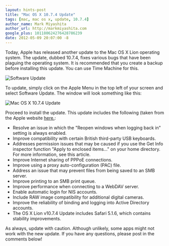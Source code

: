 ```yaml
---
layout: hints-post
title: "Mac OS X 10.7.4 Update"
tags: [mac, mac os x, update, 10.7.4]
author_name: Mark Miyashita
author_url: http://markmiyashita.com
google_plus: 101180624276428786239
date: 2012-05-09 20:07:00 -8
---
```


Today, Apple has released another update to the Mac OS X Lion operating system. The update, dubbed 10.7.4, fixes various bugs that have been plaguing the operating system. It is recommended that you create a backup before installing this update. You can use Time Machine for this.

<img class="clear blog-image-full-border" src="{{site.url}}/images/software_update.png" title="Software Update">

To update, simply click on the Apple Menu in the top left of your screen and select Software Update. The window will look something like this:

<img class="clear blog-image-full-border" src="{{site.url}}/images/mac_os_x_update.png" title="Mac OS X 10.7.4 Update">

Proceed to install the update. This update includes the following (taken from the Apple website <a href="http://support.apple.com/kb/HT5167">here.</a>:

* Resolve an issue in which the "Reopen windows when logging back in" setting is always enabled.
* Improve compatibility with certain British third-party USB keyboards.
* Addresses permission issues that may be caused if you use the Get Info inspector function "Apply to enclosed items…" on your home directory. For more information, see this article.
* Improve Internet sharing of PPPoE connections.
* Improve using a proxy auto-configuration (PAC) file.
* Address an issue that may prevent files from being saved to an SMB server.
* Improve printing to an SMB print queue.
* Improve performance when connecting to a WebDAV server.
* Enable automatic login for NIS accounts.
* Include RAW image compatibility for additional digital cameras.
* Improve the reliability of binding and logging into Active Directory accounts.
* The OS X Lion v10.7.4 Update includes Safari 5.1.6, which contains stability improvements.

As always, update with caution. Although unlikely, some apps might not work with the new update. If you have any questions, please post in the comments below!